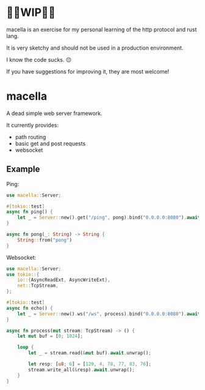 # 🚨🚧WIP🚧🚨

macella is an exercise for my personal learning of the http protocol and rust lang.

It is very sketchy and should not be used in a production environment.

I know the code sucks. 😔

If you have suggestions for improving it, they are most welcome!

# macella

A dead simple web server framework.

It currently provides:

- path routing
- basic get and post requests
- websocket

## Example

Ping:

```rust
use macella::Server;

#[tokio::test]
async fn ping() {
    let _ = Server::new().get("/ping", pong).bind("0.0.0.0:8080").await;
}

async fn pong(_: String) -> String {
    String::from("pong")
}
```

Websocket:

```rust
use macella::Server;
use tokio::{
    io::{AsyncReadExt, AsyncWriteExt},
    net::TcpStream,
};

#[tokio::test]
async fn echo() {
    let _ = Server::new().ws("/ws", process).bind("0.0.0.0:8080").await;
}

async fn process(mut stream: TcpStream) -> () {
    let mut buf = [0; 1024];

    loop {
        let _ = stream.read(&mut buf).await.unwrap();

        let resp: [u8; 6] = [129, 4, 78, 77, 83, 76];
        stream.write_all(&resp).await.unwrap();
    }
}

```

